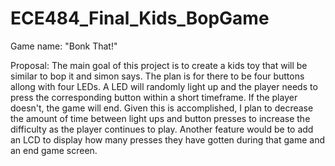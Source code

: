# ECE484_Final_Kids_BopGame

Game name: "Bonk That!"

Proposal:
The main goal of this project is to create a kids toy that will be similar to bop it and simon says.  The plan is for there to be four buttons allong with four LEDs.  A LED will randomly light up and the player needs to press the corresponding button within a short timeframe.  If the player doesn't, the game will end.  Given this is accomplished, I plan to decrease the amount of time between light ups and button presses to increase the difficulty as the player continues to play.  Another feature would be to add an LCD to display how many presses they have gotten during that game and an end game screen.
